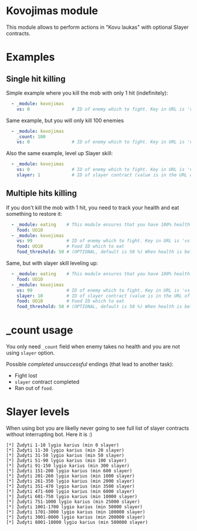 # Kovojimas module

This module allows to perform actions in "Kovu laukas" with optional Slayer contracts.

# Examples

## Single hit killing

Simple example where you kill the mob with only 1 hit (indefinitely):

```yaml
  - _module: kovojimas
    vs: 0                # ID of enemy which to fight. Key in URL is 'vs'.
```

Same example, but you will only kill 100 enemies

```yaml
  - _module: kovojimas
    _count: 100
    vs: 0                # ID of enemy which to fight. Key in URL is 'vs'.
```

Also the same example, level up Slayer skill:

```yaml
  - _module: kovojimas
    vs: 0                # ID of enemy which to fight. Key in URL is 'vs'.
    slayer: 1            # ID of slayer contract (value is in the URL of "Žudyti 1-10 lygio karius")
```

## Multiple hits killing

If you don't kill the mob with 1 hit, you need to track your health and eat something to restore it:

```yaml
  - _module: eating    # This module ensures that you have 100% health before first hit
    food: UO10
  - _module: kovojimas
    vs: 99             # ID of enemy which to fight. Key in URL is 'vs'.
    food: UO10         # Food ID which to eat
    food_threshold: 50 # (OPTIONAL, default is 50 %) When health is below or equal to health level in %, continously eat to fully restore health
```

Same, but with slayer skill leveling up:

```yaml
  - _module: eating    # This module ensures that you have 100% health before first hit
    food: UO10
  - _module: kovojimas
    vs: 99             # ID of enemy which to fight. Key in URL is 'vs'.
    slayer: 10         # ID of slayer contract (value is in the URL of "Žudyti 1-10 lygio karius")
    food: UO10         # Food ID which to eat
    food_threshold: 50 # (OPTIONAL, default is 50 %) When health is below or equal to health level in %, continously eat to fully restore health
```

# _count usage

You only need `_count` field when enemy takes no health and you are not using `slayer` option.

Possible _completed unsuccessful_ endings (that lead to another task):

* Fight lost
* `slayer` contract completed
* Ran out of `food`.

# Slayer levels

When using bot you are likelly never going to see full list of slayer contracts without interrupting bot. Here it is :)

```
[*] Žudyti 1-10 lygio karius (min 0 slayer)
[*] Žudyti 11-30 lygio karius (min 20 slayer)
[*] Žudyti 31-50 lygio karius (min 50 slayer)
[*] Žudyti 51-90 lygio karius (min 100 slayer)
[*] Žudyti 91-150 lygio karius (min 300 slayer)
[*] Žudyti 151-200 lygio karius (min 600 slayer)
[*] Žudyti 201-260 lygio karius (min 1000 slayer)
[*] Žudyti 261-350 lygio karius (min 2000 slayer)
[*] Žudyti 351-470 lygio karius (min 3500 slayer)
[*] Žudyti 471-600 lygio karius (min 6000 slayer)
[*] Žudyti 601-750 lygio karius (min 10000 slayer)
[*] Žudyti 751-1000 lygio karius (min 25000 slayer)
[*] Žudyti 1001-1700 lygio karius (min 50000 slayer)
[*] Žudyti 1701-3000 lygio karius (min 100000 slayer)
[*] Žudyti 3001-8000 lygio karius (min 200000 slayer)
[*] Žudyti 8001-18000 lygio karius (min 500000 slayer)
```
